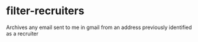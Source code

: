 # filter-recruiters
Archives any email sent to me in gmail from an address previously identified as a recruiter
